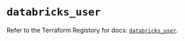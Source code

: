 # `databricks_user`

Refer to the Terraform Registory for docs: [`databricks_user`](https://registry.terraform.io/providers/databricks/databricks/1.17.0/docs/resources/user).
